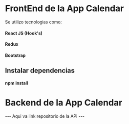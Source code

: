 # FrontEnd de la App Calendar

Se utilizo tecnologias como:

#### React JS (Hook's)

#### Redux

#### Bootstrap

## Instalar dependencias

#### npm install

# Backend de la App Calendar

--- Aqui va link repositorio de la API ---
